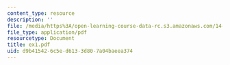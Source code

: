 ```yaml
---
content_type: resource
description: ''
file: /media/https%3A/open-learning-course-data-rc.s3.amazonaws.com/14-30-introduction-to-statistical-method-in-economics-spring-2006/d9b415426c5ed6133d807a04baeea374_ex1.pdf
file_type: application/pdf
resourcetype: Document
title: ex1.pdf
uid: d9b41542-6c5e-d613-3d80-7a04baeea374
---
```

